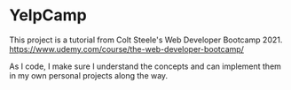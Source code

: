 # YelpCamp
This project is a tutorial from Colt Steele's Web Developer Bootcamp 2021.
https://www.udemy.com/course/the-web-developer-bootcamp/


As I code, I make sure I understand the concepts and can implement them in my own personal projects along the way.

